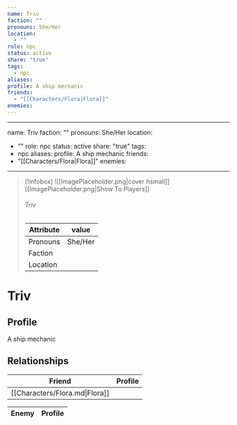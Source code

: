 ```yaml
---
name: Triv
faction: ""
pronouns: She/Her
location:
  - ""
role: npc
status: active
share: "true"
tags:
  - npc
aliases: 
profile: A ship mechanic
friends:
  - "[[Characters/Flora|Flora]]"
enemies: 
---
```

---
name: Triv
faction: ""
pronouns: She/Her
location:
  - ""
role: npc
status: active
share: "true"
tags:
  - npc
aliases: 
profile: A ship mechanic
friends:
  - "[[Characters/Flora|Flora]]"
enemies:
---


> [!infobox]
> ![[ImagePlaceholder.png|cover hsmall]]
> [[ImagePlaceholder.png|Show To Players]]
> ###### Triv
> Attribute |  value |
> ---|---|
> Pronouns | She/Her
> Faction | 
> Location |  |


# Triv
## Profile
A ship mechanic


## Relationships

| Friend                         | Profile |
| ------------------------------ | ------- |
| [[Characters/Flora.md\|Flora]] |         |


| Enemy | Profile |
| ----- | ------- |


